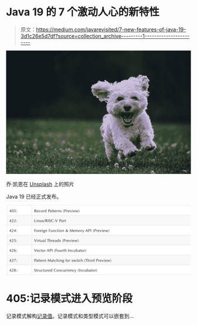 # Java 19 的 7 个激动人心的新特性

> 原文：<https://medium.com/javarevisited/7-new-features-of-java-19-3d1c26e5d7df?source=collection_archive---------1----------------------->

![](img/14be20fc2cdd5ecb272e98413397cf86.png)

乔·凯恩在 [Unsplash](https://unsplash.com?utm_source=medium&utm_medium=referral) 上的照片

Java 19 已经正式发布。

![](img/83388ceba42d9024389b6c85c9749b4d.png)

# 405:记录模式进入预览阶段

记录模式解构[记录值](https://javarevisited.blogspot.com/2022/03/how-to-use-record-in-java-example.html)。记录模式和类型模式可以嵌套到…